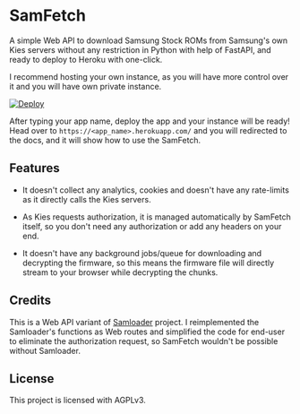 # SamFetch

A simple Web API to download Samsung Stock ROMs from Samsung's own Kies servers without any restriction in Python with help of FastAPI, and ready to deploy to Heroku with one-click.

I recommend hosting your own instance, as you will have more control over it and you will have own private instance. 

[![Deploy](https://www.herokucdn.com/deploy/button.svg)](https://heroku.com/deploy?template=https://github.com/youssaoui/SamFetch042021)

After typing your app name, deploy the app and your instance will be ready! Head over to `https://<app_name>.herokuapp.com/` and you will redirected to the docs, and it will show how to use the SamFetch.

## Features

* It doesn't collect any analytics, cookies and doesn't have any rate-limits as it directly calls the Kies servers.

* As Kies requests authorization, it is managed automatically by SamFetch itself, so you don't need any authorization or add any headers on your end.

* It doesn't have any background jobs/queue for downloading and decrypting the firmware, so this means the firmware file will directly stream to your browser while decrypting the chunks.

## Credits

This is a Web API variant of [Samloader](https://github.com/nlscc/samloader) project. I reimplemented the Samloader's functions as Web routes and simplified the code for end-user to eliminate the authorization request, so SamFetch wouldn't be possible without Samloader.

## License

This project is licensed with AGPLv3.
